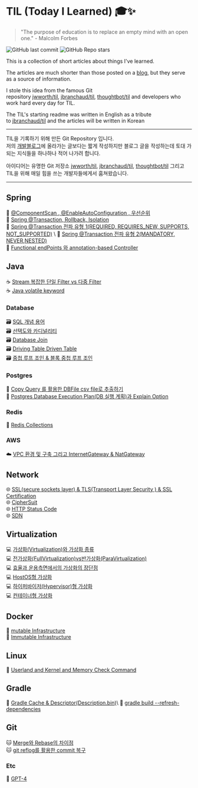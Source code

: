 #  TIL (Today I Learned) 🎓✨

> "The purpose of education is to replace an empty mind with an open one." - Malcolm Forbes

![GitHub last commit](https://img.shields.io/github/last-commit/christopher3810/TIL?style=flat-square) ![GitHub Repo stars](https://img.shields.io/github/stars/christopher3810/TIL?style=flat-square)

This is a collection of short articles about things I've learned.

The articles are much shorter than those posted on a [blog](https://colevelup.tistory.com/), but they serve as a source of information.

I stole this idea from the famous Git repository [jwworth/til](https://github.com/jwworth/til), [jbranchaud/til](https://github.com/jbranchaud/til/), [thoughtbot/til](https://github.com/thoughtbot/til) and developers who work hard every day for TIL.

The TIL's starting readme was written in English as a tribute to [jbranchaud/til](https://github.com/jbranchaud/til/) and the articles will be written in Korean

  

---

  

TIL을 기록하기 위해 만든 Git Repository 입니다.  
저의 [개발블로그](https://colevelup.tistory.com/)에 올라가는 글보다는 짧게 작성하지만 블로그 글을 작성하는데 토대 가되는 지식들을 하나하나 적어 나가려 합니다.

아이디어는 유명한 Git 저장소 [jwworth/til](https://github.com/jwworth/til), [jbranchaud/til](https://github.com/jbranchaud/til/), [thoughtbot/til](https://github.com/thoughtbot/til) 그리고 TIL을 위해 매일 힘을 쓰는 개발자들에게서 훔쳐왔습니다.

  

---

  

## Spring

🌱   [@ComponentScan , @EnableAutoConfiguration , 우선순위](https://github.com/christopher3810/TIL/blob/master/Spring/%40ComponentScan%2C%20%40EnableAutoConfiguration%20%EA%B7%B8%EB%A6%AC%EA%B3%A0%20%EC%9A%B0%EC%84%A0%EC%88%9C%EC%9C%84.md) \
🌱   [Spring @Transaction, Rollback, Isolation](https://github.com/christopher3810/TIL/blob/master/Spring/Spring%20%40Transaction%20%2C%20Rollback%2C%20Isolation.md) \
🌱   [Spring @Transaction 전파 유형 1(REQUIRED, REQUIRES_NEW, SUPPORTS, NOT_SUPPORTED)](https://github.com/christopher3810/TIL/blob/master/Spring/Spring%20%40Transaction%20%EC%A0%84%ED%8C%8C%20%EC%9C%A0%ED%98%95%201(REQUIRED%2C%20REQUIRES_NEW%2C%20SUPPORTS%2C%20NOT_SUPPORTED).md) \
🌱   [Spring @Transaction 전파 유형 2(MANDATORY, NEVER,NESTED)](https://github.com/christopher3810/TIL/blob/master/Spring/Spring%20%40Transaction%20%EC%A0%84%ED%8C%8C%20%EC%9C%A0%ED%98%95%202(MANDATORY%2C%20NEVER%2CNESTED).md) \
🌱   [Functional endPoints 와 annotation-based Controller](https://github.com/christopher3810/TIL/blob/master/Spring/Functional%20endPoints%20%EC%99%80%20annotation-base%20Controller.md)

## Java

☕   [Stream 복잡한 단일 Filter vs 다중 Filter](https://github.com/christopher3810/TIL/blob/master/Java/Stream%20%EB%B3%B5%EC%9E%A1%ED%95%9C%20%EB%8B%A8%EC%9D%BC%20Filter%20vs%20%EB%8B%A4%EC%A4%91%20Filter.md) \
☕   [Java volatile keyword](https://github.com/christopher3810/TIL/blob/master/Java/Java%20volatile%20keyword.md)
  

### Database

🗃️   [SQL 개념 용어](https://github.com/christopher3810/TIL/blob/master/Database/SQL%20%EA%B0%9C%EB%85%90%20%EC%9A%A9%EC%96%B4.md) \
🗃️   [선택도와 카디널리티](https://github.com/christopher3810/TIL/blob/master/Database/%EC%84%A0%ED%83%9D%EB%8F%84%EC%99%80%20%EC%B9%B4%EB%94%94%EB%84%90%EB%A6%AC%ED%8B%B0.md) \
🗃️   [Database Join](https://github.com/christopher3810/TIL/blob/master/Database/Database%20Join.md) \
🗃️   [Driving Table Driven Table](https://github.com/christopher3810/TIL/blob/master/Database/Driving%20Table%20Driven%20Table.md) \
🗃️   [중첩 루프 조인 & 블록 중첩 루프 조인](https://github.com/christopher3810/TIL/blob/master/Database/%EC%A4%91%EC%B2%A9%20%EB%A3%A8%ED%94%84%20%EC%A1%B0%EC%9D%B8%20%26%20%EB%B8%94%EB%A1%9D%20%EC%A4%91%EC%B2%A9%20%EB%A3%A8%ED%94%84%20%EC%A1%B0%EC%9D%B8.md)

### Postgres

🐘   [Copy Query 를 활용한 DBFile csv file로 추출하기](https://github.com/christopher3810/TIL/blob/master/Database/PostgreSQL/Copy%20Query%20%EB%A5%BC%20%ED%99%9C%EC%9A%A9%ED%95%9C%20DBFile%20csv%20file%EB%A1%9C%20%EC%B6%94%EC%B6%9C%ED%95%98%EA%B8%B0.md) \
🐘   [Postgres Database Execution Plan(DB 실행 계획)과 Explain Option](https://github.com/christopher3810/TIL/blob/master/Database/PostgreSQL/Postgres%20Database%20Execution%20Plan(DB%20%EC%8B%A4%ED%96%89%20%EA%B3%84%ED%9A%8D)%EA%B3%BC%20Explain%20Option.md)

### Redis

🔴   [Redis Collections](https://github.com/christopher3810/TIL/blob/master/Database/Redis/Redis%20Collections.md)

### AWS

☁️   [VPC 환경 및 구축 그리고 InternetGateway & NatGateway](https://github.com/christopher3810/TIL/blob/master/AWS/VPC%20%ED%99%98%EA%B2%BD%20%EB%B0%8F%20%EA%B5%AC%EC%B6%95%20%EA%B7%B8%EB%A6%AC%EA%B3%A0%20InternetGateway%20%26%20NatGateway.md)

  

## Network

🌐  [SSL(secure sockets layer) & TLS(Transport Layer Security ) & SSL Certification](https://github.com/christopher3810/TIL/blob/master/Network/SSL(secure%20sockets%20layer)%20%26%20TLS(Transport%20Layer%20Security%20)%20%26%20SSL%20Certification.md)\
🌐  [CipherSuit](https://github.com/christopher3810/TIL/blob/master/Network/Cipher%20Suit.md)\
🌐  [HTTP Status Code](https://github.com/christopher3810/TIL/blob/master/Network/HTTP%20Status%20Code.md)\
🌐  [SDN](https://github.com/christopher3810/TIL/blob/master/Network/SDN.md)

  

## Virtualization

💻   [가상화(Virtualization)와 가상화 종류](https://github.com/christopher3810/TIL/blob/master/Virtualization/%EA%B0%80%EC%83%81%ED%99%94(Virtualization)%EC%99%80%20%EA%B0%80%EC%83%81%ED%99%94%20%EC%A2%85%EB%A5%98.md) \
💻   [전가상화(FullVirtualization)vs반가상화(ParaVirtualization)](https://github.com/christopher3810/TIL/blob/master/Virtualization/%EC%A0%84%EA%B0%80%EC%83%81%ED%99%94(FullVirtualization)vs%EB%B0%98%EA%B0%80%EC%83%81%ED%99%94(ParaVirtualization).md) \
💻   [효율과 운용측면에서의 가상화의 장단점](https://github.com/christopher3810/TIL/blob/master/Virtualization/%ED%9A%A8%EC%9C%A8%EA%B3%BC%20%EC%9A%B4%EC%9A%A9%EC%B8%A1%EB%A9%B4%EC%97%90%EC%84%9C%EC%9D%98%20%EA%B0%80%EC%83%81%ED%99%94%EC%9D%98%20%EC%9E%A5%EB%8B%A8%EC%A0%90.md) \
💻   [HostOS형 가상화](https://github.com/christopher3810/TIL/blob/master/Virtualization/HostOS%ED%98%95%20%EA%B0%80%EC%83%81%ED%99%94.md) \
💻   [하이퍼바이저(Hypervisor)형 가상화](https://github.com/christopher3810/TIL/blob/master/Virtualization/%ED%95%98%EC%9D%B4%ED%8D%BC%EB%B0%94%EC%9D%B4%EC%A0%80(Hypervisor)%ED%98%95%20%EA%B0%80%EC%83%81%ED%99%94.md) \
💻   [컨테이너형 가상화](https://github.com/christopher3810/TIL/blob/master/Virtualization/%EC%BB%A8%ED%85%8C%EC%9D%B4%EB%84%88(Container)%ED%98%95%20%EA%B0%80%EC%83%81%ED%99%94.md)

## Docker

🐳   [mutable Infrastructure](https://github.com/christopher3810/TIL/blob/master/Docker/mutable-infrastructure.md) \
🐳   [Immutable Infrastructure](https://github.com/christopher3810/TIL/blob/master/Docker/immutable-infrastructure.md)

## Linux

🐧   [Userland and Kernel and Memory Check Command](https://github.com/christopher3810/TIL/blob/master/Linux/Userland%20and%20Kernel%20and%20Memory%20Check%20Command.md)

  

## Gradle

🐘   [Gradle Cache & Descriptor(Description.bin)](https://github.com/christopher3810/TIL/blob/master/Gradle/Gradle%20Cache%20%26%20Descriptor(Description.bin).md)\
🐘   [gradle build --refresh-dependencies](https://github.com/christopher3810/TIL/blob/master/Gradle/gradle%20build%20--refresh-dependencies.md)

## Git

🐱   [Merge와 Rebase의 차이점](https://github.com/christopher3810/TIL/blob/master/git/Merge%20vs%20Rebase.md) \
🐱   [git reflog를 활용한 commit 복구](https://github.com/christopher3810/TIL/blob/master/git/git%20reflog%EB%A5%BC%20%ED%99%9C%EC%9A%A9%ED%95%9C%20commit%20%EB%B3%B5%EA%B5%AC.md)

### Etc

🤖   [GPT-4](https://github.com/christopher3810/TIL/blob/master/Etc/ChatGPT-4.md)
